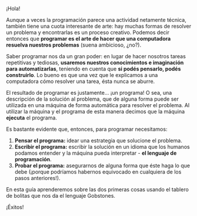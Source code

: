 ¡Hola!

Aunque a veces la programación parece una actividad netamente técnica, también tiene una cuota interesante de arte: hay muchas formas de resolver un problema y encontrarlas es un proceso creativo. Podemos decir entonces que **programar es el arte de hacer que una computadora resuelva nuestros problemas** (suena ambicioso, ¿no?). 

Saber programar nos da un gran poder: en lugar de hacer nosotros tareas repetitivas y tediosas, **usaremos nuestros conocimientos e imaginación para automatizarlas**, teniendo en cuenta que **si podés pensarlo, podés construirlo**. Lo bueno es que una vez que le explicamos a una computadora cómo resolver una tarea, ésta nunca se aburre.

El resultado de programar es justamente... ¡un programa! O sea, una descripción de la solución al problema, que de alguna forma puede ser utilizada en una máquina de forma automática para resolver el problema. Al utilizar la máquina y el programa de esta manera decimos que la máquina **ejecuta** el programa.

Es bastante evidente que, entonces, para programar necesitamos:

1. **Pensar el programa:** idear una estrategia que solucione el problema. 
1. **Escribir el programa:** escribir la solución en un idioma que los humanos podamos entender y la máquina pueda interpretar - **el lenguaje de programación**. 
1. **Probar el programa:** asegurarnos de alguna forma que éste haga lo que debe (¡porque podríamos habernos equivocado en cualquiera de los pasos anteriores!).

En esta guía aprenderemos sobre las dos primeras cosas usando el tablero de bolitas que nos da el lenguaje Gobstones. 

¡Éxitos!